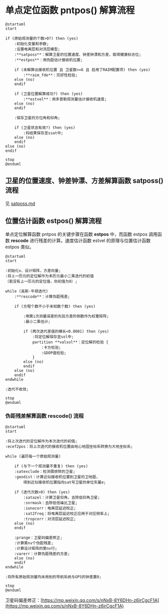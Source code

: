 ﻿# 单点定位函数 pntpos() 解算流程

```plantuml
@startuml
start

if (原始观测量的个数>0?) then (yes)
    :初始化变量和参数;
    :设置电离层和对流层模型;
    :**satposs**：解算卫星的位置速度、钟差钟漂和方差，取得健康标志位;
    :**estpos**：用伪距估计接收机位置;

    if (未解算出接收机位置 且 卫星数>=6 且 启用了RAIM配置项) then (yes)
        :**raim_fde**：完好性检验;
    else (no)
    endif
    
    if (卫星位置解算成功?) then (yes)
        :**estvel**：用多普勒观测量估计接收机速度;
    else (no)
    endif

    :保存卫星的方位角和仰角;

    if (卫星状态有效?) then (yes)
        :将结果保存至ssat中;
    else (no)
    endif
else (no)
endif

stop
@enduml
```

## 卫星的位置速度、钟差钟漂、方差解算函数 satposs() 流程

见 [satposs.md](satposs.md#卫星的位置速度钟差钟漂方差解算函数-satposs-流程)

## 位置估计函数 estpos() 解算流程

单点定位解算函数 pntpos 的关键步骤在函数 **estpos** 中，而函数 estpos 调用函数 **rescode** 进行残差的计算。速度估计函数 estvel 的原理与位置估计函数 estpos 类似。

```plantuml
@startuml
start

:初始化v、设计矩阵，方差向量;
:将上一历元的定位解作为本历元最小二乘迭代的初值
（若没有上一历元的定位值，则初值为0）;

while (高斯-牛顿迭代)
    :**rescode**：计算伪距残差;

    if (方程个数不小于未知数个数) then (yes)

        :用第i次测量误差的先验方差的倒数作为权重矩阵;
        :最小二乘估计;

        if (两次迭代差值的模长<0.0001) then (yes)
            :将定位解保存至sol中;
            partition **valsol**：定位解的检验 {
                :卡方检验;
                :GDOP值检验;
            }
        else (no)
        endif
    else (no)
    endif
endwhile

:迭代不收敛;

stop
@enduml
```

### 伪距残差解算函数 rescode() 流程

```plantuml
@startuml
start

:将上次迭代的定位解作为本次迭代的初值;
:ecef2pos：将上次迭代的接收机位置由地心地固坐标系转换为大地坐标系;

while (遍历每一个原始观测量)

    if (与下一个观测量不重复) then (yes)
    :satexclude：检测需排除的卫星;
    :geodist：计算近似接收机位置到卫星的卫地距，
        得到近似接收机位置指向sat号卫星的单位矢量e;

    if (迭代次数>0) then (yes)
        :satazel：计算卫星仰角，去除低仰角卫星;
        :snrmask：去除低信噪比卫星;
        :ionocorr：电离层延迟校正;
        :sat2freq：将电离层延迟校正应用于对应频率上;
        :tropcorr：对流层延迟校正;
    else (no)
    endif

    :prange：卫星码偏差修正;
    :计算第nv个伪距残差;
    :计算设计矩阵的第nv行;
    :varerr：计算伪距残差的方差;
    else (no)
    endif
endwhile

:将所有原始观测量均未用到的导航系统与GPS的钟差置0;

stop
@enduml
```

卫星码偏差修正：[https://mp.weixin.qq.com/s/nNxB-8Y6DHn-z6irCgcF1A](https://mp.weixin.qq.com/s/nNxB-8Y6DHn-z6irCgcF1A)
